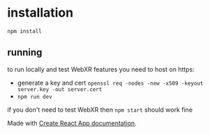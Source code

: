 # installation

`npm install`

## running

to run locally and test WebXR features you need to host on https:

- generate a key and cert `openssl req -nodes -new -x509 -keyout server.key -out server.cert`
- `npm run dev`

if you don't need to test WebXR then `npm start` should work fine

Made with [Create React App documentation](https://facebook.github.io/create-react-app/docs/getting-started).
